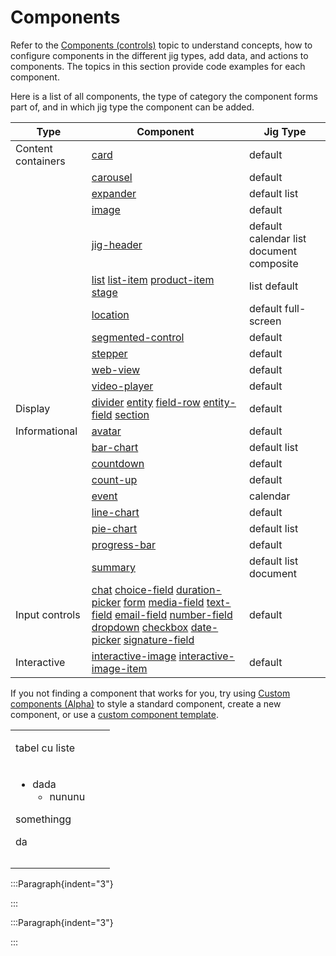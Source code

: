 # Components

Refer to the [Components (controls)](https://docs.jigx.com/components-controls) topic to understand concepts, how to configure components in the different jig types, add data, and actions to components. The topics in this section provide code examples for each component.

Here is a list of all components, the type of category the component forms part of, and in which jig type the component can be added.

| **Type**           | **Component**                                                                                                                                                                                                                                                                                                                                                                                                                                                                                                                                                                                                  | **Jig Type**                                             |
| ------------------ | -------------------------------------------------------------------------------------------------------------------------------------------------------------------------------------------------------------------------------------------------------------------------------------------------------------------------------------------------------------------------------------------------------------------------------------------------------------------------------------------------------------------------------------------------------------------------------------------------------------- | -------------------------------------------------------- |
| Content containers | [card](./Components/card.md)                                                                                                                                                                                                                                                                                                                                                                                                                                                                                                                                                                                   | default                                                  |
|                    | [carousel](./Components/carousel.md)                                                                                                                                                                                                                                                                                                                                                                                                                                                                                                                                                                           | default                                                  |
|                    | [expander](./Components/expander.md)                                                                                                                                                                                                                                                                                                                                                                                                                                                                                                                                                                           | default&#xA;list                                         |
|                    | [image](./Components/image.md)                                                                                                                                                                                                                                                                                                                                                                                                                                                                                                                                                                                 | default                                                  |
|                    | [jig-header](./Components/jig-header.md)                                                                                                                                                                                                                                                                                                                                                                                                                                                                                                                                                                       | default&#xA;calendar&#xA;list&#xA;document&#xA;composite |
|                    | [list](./Components/list.md)&#xA;[list-item](./Components/list/list-item.md)&#xA;[product-item](./Components/list/product-item.md)&#xA;[stage](./Components/list/stage.md)                                                                                                                                                                                                                                                                                                                                                                                                                                     | list&#xA;default                                         |
|                    | [location](./Components/location.md)                                                                                                                                                                                                                                                                                                                                                                                                                                                                                                                                                                           | default&#xA;full-screen                                  |
|                    | [segmented-control](./Components/segmented-control.md)                                                                                                                                                                                                                                                                                                                                                                                                                                                                                                                                                         | default                                                  |
|                    | [stepper](./Components/stepper.md)                                                                                                                                                                                                                                                                                                                                                                                                                                                                                                                                                                             | default                                                  |
|                    | [web-view](./Components/web-view.md)                                                                                                                                                                                                                                                                                                                                                                                                                                                                                                                                                                           | default                                                  |
|                    | [video-player](./Components/video-player.md)                                                                                                                                                                                                                                                                                                                                                                                                                                                                                                                                                                   | default                                                  |
| Display            | [divider](./Components/divider.md) &#xA;[entity](./Components/entity.md)&#xA;[field-row](./Components/entity/field-row.md)&#xA;[entity-field](./Components/entity/entity-field.md)&#xA;[section](./Components/entity/section.md)                                                                                                                                                                                                                                                                                                                                                                               | default                                                  |
| Informational      | [avatar](./Components/avatar.md)                                                                                                                                                                                                                                                                                                                                                                                                                                                                                                                                                                               | default                                                  |
|                    | [bar-chart](./Components/charts/bar-chart.md)                                                                                                                                                                                                                                                                                                                                                                                                                                                                                                                                                                  | default&#xA;list                                         |
|                    | [countdown](./Components/countdown.md)                                                                                                                                                                                                                                                                                                                                                                                                                                                                                                                                                                         | default                                                  |
|                    | [count-up](./Components/count-up.md)                                                                                                                                                                                                                                                                                                                                                                                                                                                                                                                                                                           | default                                                  |
|                    | [event](./Components/event.md)                                                                                                                                                                                                                                                                                                                                                                                                                                                                                                                                                                                 | calendar                                                 |
|                    | [line-chart](./Components/charts/line-chart.md)                                                                                                                                                                                                                                                                                                                                                                                                                                                                                                                                                                | default                                                  |
|                    | [pie-chart](./Components/charts/pie-chart.md)                                                                                                                                                                                                                                                                                                                                                                                                                                                                                                                                                                  | default&#xA;list                                         |
|                    | [progress-bar](./Components/progress-bar.md)                                                                                                                                                                                                                                                                                                                                                                                                                                                                                                                                                                   | default                                                  |
|                    | [summary](./Components/summary.md)                                                                                                                                                                                                                                                                                                                                                                                                                                                                                                                                                                             | default&#xA;list&#xA;document                            |
| Input controls     | [chat](./Components/chat.md) &#xA;[choice-field](./Components/form/choice-field.md) &#xA;[duration-picker](./Components/form/duration-picker.md) &#xA;[form](./Components/form.md)&#xA;[media-field](./Components/form/media-field.md)&#xA;[text-field](./Components/form/text-field.md)&#xA;[email-field](./Components/form/email-field.md)&#xA;[number-field](./Components/form/number-field.md)&#xA;[dropdown](./Components/form/dropdown.md)&#xA;[checkbox](./Components/form/checkbox.md)&#xA;[date-picker](./Components/form/date-picker.md)&#xA;[signature-field](./Components/form/signature-field.md) | default                                                  |
| Interactive        | [interactive-image](./Components/interactive-image.md)&#xA;[interactive-image-item](./Components/interactive-image/interactive-image-item.md)                                                                                                                                                                                                                                                                                                                                                                                                                                                                  | default                                                  |

If you not finding a component that works for you, try using [Custom components (Alpha)](<./Custom components _Alpha_.md>) to style a standard component, create a new component, or use a [custom component template](<./Custom components _Alpha_/Templates _Alpha_.md>).

<table isTableHeaderOn="true" selectedColumns="" selectedRows="">
  <tr>
    <td>
      <p>tabel cu liste</p>
    </td>
    <td>
    </td>
    <td>
    </td>
  </tr>
  <tr>
    <td>
      <ul>
      <li>dada
      <ul>
      <li>nununu</li>
      </ul>
      </li>
      </ul>
      <p>somethingg</p>
      <div><p>da</p></div>
    </td>
    <td>
    </td>
    <td>
    </td>
  </tr>
  <tr>
    <td>
    </td>
    <td>
    </td>
    <td>
    </td>
  </tr>
  <tr>
    <td>
    </td>
    <td>
    </td>
    <td>
    </td>
  </tr>
</table>

:::Paragraph{indent="3"}

:::

:::Paragraph{indent="3"}

:::
